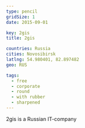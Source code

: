 ```yaml
---
type: pencil
gridSize: 1
date: 2015-09-01

key: 2gis
title: 2gis

countries: Russia
cities: Novosibirsk
latlng: 54.980401, 82.897482
geo: RUS

tags:
  - free
  - corporate
  - round
  - with rubber
  - sharpened
---
```


2gis is a Russian IT-company
